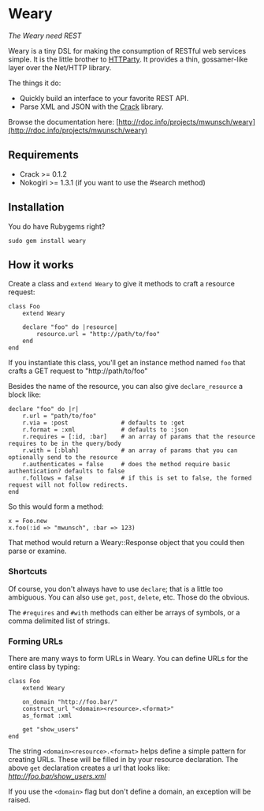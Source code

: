 # Weary

_The Weary need REST_

Weary is a tiny DSL for making the consumption of RESTful web services simple. It is the little brother to [HTTParty](http://github.com/jnunemaker/httparty/ "JNunemaker's HTTParty"). It provides a thin, gossamer-like layer over the Net/HTTP library.

The things it do:

+ Quickly build an interface to your favorite REST API.
+ Parse XML and JSON with the [Crack](http://github.com/jnunemaker/crack) library.

Browse the documentation here: [http://rdoc.info/projects/mwunsch/weary](http://rdoc.info/projects/mwunsch/weary)

## Requirements

+ Crack >= 0.1.2
+ Nokogiri >= 1.3.1 (if you want to use the #search method)

## Installation

You do have Rubygems right?

	sudo gem install weary

## How it works

Create a class and `extend Weary` to give it methods to craft a resource request:

	class Foo
		extend Weary
		
		declare "foo" do |resource|
			resource.url = "http://path/to/foo"
		end
	end
	
If you instantiate this class, you'll get an instance method named `foo` that crafts a GET request to "http://path/to/foo"

Besides the name of the resource, you can also give `declare_resource` a block like:

	declare "foo" do |r|
		r.url = "path/to/foo"
		r.via = :post 				# defaults to :get
		r.format = :xml 			# defaults to :json
		r.requires = [:id, :bar] 	# an array of params that the resource requires to be in the query/body
		r.with = [:blah]			# an array of params that you can optionally send to the resource
		r.authenticates = false		# does the method require basic authentication? defaults to false
		r.follows = false			# if this is set to false, the formed request will not follow redirects.
	end
					
So this would form a method:
	
	x = Foo.new
	x.foo(:id => "mwunsch", :bar => 123)
	
That method would return a Weary::Response object that you could then parse or examine.

### Shortcuts

Of course, you don't always have to use `declare`; that is a little too ambiguous. You can also use `get`, `post`, `delete`, etc. Those do the obvious.

The `#requires` and `#with` methods can either be arrays of symbols, or a comma delimited list of strings.

### Forming URLs

There are many ways to form URLs in Weary. You can define URLs for the entire class by typing:

	class Foo
		extend Weary
		
		on_domain "http://foo.bar/"
		construct_url "<domain><resource>.<format>"
		as_format :xml
		
		get "show_users"
	end
	
The string `<domain><resource>.<format>` helps define a simple pattern for creating URLs. These will be filled in by your resource declaration. The above `get` declaration creates a url that looks like: *http://foo.bar/show_users.xml*
	
If you use the `<domain>` flag but don't define a domain, an exception will be raised.
	